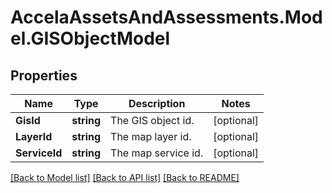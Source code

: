 # AccelaAssetsAndAssessments.Model.GISObjectModel
## Properties

Name | Type | Description | Notes
------------ | ------------- | ------------- | -------------
**GisId** | **string** | The GIS object id. | [optional] 
**LayerId** | **string** | The map layer id. | [optional] 
**ServiceId** | **string** | The map service id. | [optional] 

[[Back to Model list]](../README.md#documentation-for-models) [[Back to API list]](../README.md#documentation-for-api-endpoints) [[Back to README]](../README.md)

